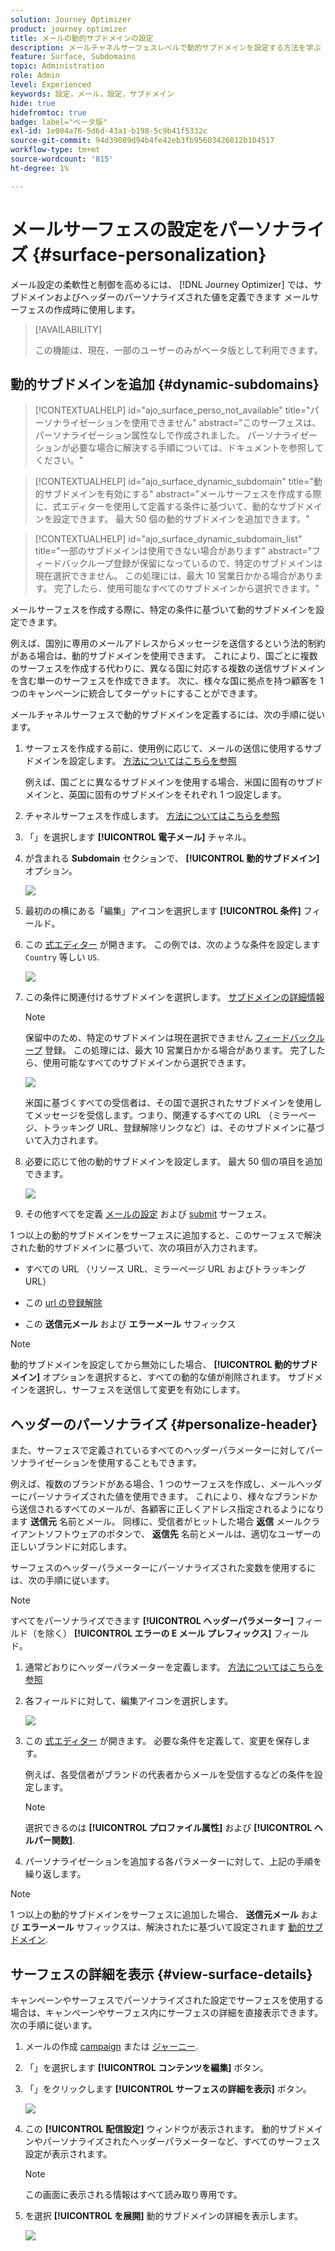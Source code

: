 ```yaml
---
solution: Journey Optimizer
product: journey optimizer
title: メールの動的サブドメインの設定
description: メールチャネルサーフェスレベルで動的サブドメインを設定する方法を学ぶ
feature: Surface, Subdomains
topic: Administration
role: Admin
level: Experienced
keywords: 設定，メール，設定，サブドメイン
hide: true
hidefromtoc: true
badge: label="ベータ版"
exl-id: 1e004a76-5d6d-43a1-b198-5c9b41f5332c
source-git-commit: 94d39089d94b4fe42eb3fb95603426012b104517
workflow-type: tm+mt
source-wordcount: '815'
ht-degree: 1%

---
```


# メールサーフェスの設定をパーソナライズ {#surface-personalization}

メール設定の柔軟性と制御を高めるには、 [!DNL Journey Optimizer] では、サブドメインおよびヘッダーのパーソナライズされた値を定義できます<!--and URL tracking parameters--> メールサーフェスの作成時に使用します。

>[!AVAILABILITY]
>
>この機能は、現在、一部のユーザーのみがベータ版として利用できます。 <!--To join the beta program, contact Adobe Customer Care.-->

## 動的サブドメインを追加 {#dynamic-subdomains}

>[!CONTEXTUALHELP]
>id="ajo_surface_perso_not_available"
>title="パーソナライゼーションを使用できません"
>abstract="このサーフェスは、パーソナライゼーション属性なしで作成されました。 パーソナライゼーションが必要な場合に解決する手順については、ドキュメントを参照してください。"

>[!CONTEXTUALHELP]
>id="ajo_surface_dynamic_subdomain"
>title="動的サブドメインを有効にする"
>abstract="メールサーフェスを作成する際に、式エディターを使用して定義する条件に基づいて、動的なサブドメインを設定できます。 最大 50 個の動的サブドメインを追加できます。"

>[!CONTEXTUALHELP]
>id="ajo_surface_dynamic_subdomain_list"
>title="一部のサブドメインは使用できない場合があります"
>abstract="フィードバックループ登録が保留になっているので、特定のサブドメインは現在選択できません。 この処理には、最大 10 営業日かかる場合があります。 完了したら、使用可能なすべてのサブドメインから選択できます。"

メールサーフェスを作成する際に、特定の条件に基づいて動的サブドメインを設定できます。

例えば、国別に専用のメールアドレスからメッセージを送信するという法的制約がある場合は、動的サブドメインを使用できます。 これにより、国ごとに複数のサーフェスを作成する代わりに、異なる国に対応する複数の送信サブドメインを含む単一のサーフェスを作成できます。 次に、様々な国に拠点を持つ顧客を 1 つのキャンペーンに統合してターゲットにすることができます。

メールチャネルサーフェスで動的サブドメインを定義するには、次の手順に従います。

1. サーフェスを作成する前に、使用例に応じて、メールの送信に使用するサブドメインを設定します。 [方法についてはこちらを参照](../configuration/about-subdomain-delegation.md)

   例えば、国ごとに異なるサブドメインを使用する場合、米国に固有のサブドメインと、英国に固有のサブドメインをそれぞれ 1 つ設定します。

1. チャネルサーフェスを作成します。 [方法についてはこちらを参照](../configuration/channel-surfaces.md)

1. 「」を選択します **[!UICONTROL 電子メール]** チャネル。

1. が含まれる **Subdomain** セクションで、 **[!UICONTROL 動的サブドメイン]** オプション。

   ![](assets/surface-email-dynamic-subdomain.png)

1. 最初のの横にある「編集」アイコンを選択します **[!UICONTROL 条件]** フィールド。

1. この [式エディター](../personalization/personalization-build-expressions.md) が開きます。 この例では、次のような条件を設定します `Country` 等しい `US`.

   ![](assets/surface-email-edit-condition.png)

1. この条件に関連付けるサブドメインを選択します。 [サブドメインの詳細情報](../configuration/about-subdomain-delegation.md)

   >[!NOTE]
   >
   >保留中のため、特定のサブドメインは現在選択できません [フィードバックループ](../reports/deliverability.md#feedback-loops) 登録。 この処理には、最大 10 営業日かかる場合があります。 完了したら、使用可能なすべてのサブドメインから選択できます。 <!--where FL registration happens? is it when delegating a subdomain and you're awaiting from subdomain validation? or is it on ISP side only?-->

   ![](assets/surface-email-select-subdomain.png)

   米国に基づくすべての受信者は、その国で選択されたサブドメインを使用してメッセージを受信します。つまり、関連するすべての URL （ミラーページ、トラッキング URL、登録解除リンクなど）は、そのサブドメインに基づいて入力されます。

1. 必要に応じて他の動的サブドメインを設定します。 最大 50 個の項目を追加できます。

   ![](assets/surface-email-add-dynamic-subdomain.png)

   <!--Select the [IP pool](../configuration/ip-pools.md) to associate with the surface. [Learn more](email-settings.md#subdomains-and-ip-pools)-->

1. その他すべてを定義 [メールの設定](email-settings.md) および [submit](../configuration/channel-surfaces.md#create-channel-surface) サーフェス。

1 つ以上の動的サブドメインをサーフェスに追加すると、このサーフェスで解決された動的サブドメインに基づいて、次の項目が入力されます。

* すべての URL （リソース URL、ミラーページ URL およびトラッキング URL）

* この [url の登録解除](email-settings.md#list-unsubscribe)

* この **送信元メール** および **エラーメール** サフィックス

>[!NOTE]
>
>動的サブドメインを設定してから無効にした場合、 **[!UICONTROL 動的サブドメイン]** オプションを選択すると、すべての動的な値が削除されます。 サブドメインを選択し、サーフェスを送信して変更を有効にします。

## ヘッダーのパーソナライズ {#personalize-header}

また、サーフェスで定義されているすべてのヘッダーパラメーターに対してパーソナライゼーションを使用することもできます。

例えば、複数のブランドがある場合、1 つのサーフェスを作成し、メールヘッダーにパーソナライズされた値を使用できます。 これにより、様々なブランドから送信されるすべてのメールが、各顧客に正しくアドレス指定されるようになります **送信元** 名前とメール。 同様に、受信者がヒットした場合 **返信** メールクライアントソフトウェアのボタンで、 **返信先** 名前とメールは、適切なユーザーの正しいブランドに対応します。

サーフェスのヘッダーパラメーターにパーソナライズされた変数を使用するには、次の手順に従います。

>[!NOTE]
>
>すべてをパーソナライズできます **[!UICONTROL ヘッダーパラメーター]** フィールド（を除く） **[!UICONTROL エラーの E メール プレフィックス]** フィールド。


1. 通常どおりにヘッダーパラメーターを定義します。 [方法についてはこちらを参照](email-settings.md#email-header)

1. 各フィールドに対して、編集アイコンを選択します。

   ![](assets/surface-email-personalize-header.png)

1. この [式エディター](../personalization/personalization-build-expressions.md) が開きます。 必要な条件を定義して、変更を保存します。

   例えば、各受信者がブランドの代表者からメールを受信するなどの条件を設定します。

   >[!NOTE]
   >
   >選択できるのは **[!UICONTROL プロファイル属性]** および **[!UICONTROL ヘルパー関数]**.

1. パーソナライゼーションを追加する各パラメーターに対して、上記の手順を繰り返します。

>[!NOTE]
>
>1 つ以上の動的サブドメインをサーフェスに追加した場合、 **送信元メール** および **エラーメール** サフィックスは、解決されたに基づいて設定されます [動的サブドメイン](#dynamic-subdomains).

<!--
## Use personalized URL tracking {#personalize-url-tracking}

To use personalized URL tracking prameters, follow the steps below.

1. Select the profile attribute of your choice from the expression editor.

1. Repeat the steps above for each tracking parameter you want to personalize.

Now when the email is sent out, this parameter will be automatically appended to the end of the URL. You can then capture this parameter in web analytics tools or in performance reports.
-->

## サーフェスの詳細を表示 {#view-surface-details}

キャンペーンやサーフェスでパーソナライズされた設定でサーフェスを使用する場合は、キャンペーンやサーフェス内にサーフェスの詳細を直接表示できます。 次の手順に従います。

1. メールの作成 [campaign](../campaigns/create-campaign.md) または [ジャーニー](../building-journeys/journey-gs.md).

1. 「」を選択します **[!UICONTROL コンテンツを編集]** ボタン。

1. 「」をクリックします **[!UICONTROL サーフェスの詳細を表示]** ボタン。

   ![](assets/campaign-view-surface-details.png)

1. この **[!UICONTROL 配信設定]** ウィンドウが表示されます。 動的サブドメインやパーソナライズされたヘッダーパラメーターなど、すべてのサーフェス設定が表示されます。

   >[!NOTE]
   >
   >この画面に表示される情報はすべて読み取り専用です。

1. を選択 **[!UICONTROL を展開]** 動的サブドメインの詳細を表示します。

   ![](assets/campaign-delivery-settings-subdomain-expand.png)
